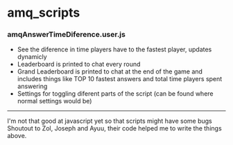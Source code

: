 # amq_scripts

### amqAnswerTimeDiference.user.js
- See the diference in time players have to the fastest player, updates dynamicly
- Leaderboard is printed to chat every round
- Grand Leaderboard is printed to chat at the end of the game and includes things like TOP 10 fastest answers and total time players spent answering
- Settings for toggling diferent parts of the script (can be found where normal settings would be)
---
I'm not that good at javascript yet so that scripts might have some bugs
Shoutout to Zol, Joseph and Ayuu, their code helped me to write the things above.
